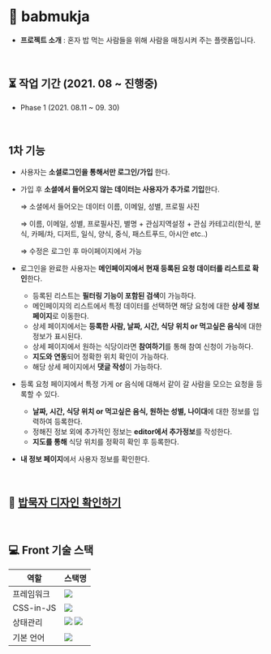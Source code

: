 # 🍱 babmukja

- **프로젝트 소개** : 혼자 밥 먹는 사람들을 위해 사람을 매칭시켜 주는 플랫폼입니다.

<br>

## ⏳ 작업 기간 (2021. 08 ~ 진행중)

- Phase 1 (2021. 08.11 ~ 09. 30)

<br>

## 1차 기능

- 사용자는 **소셜로그인을 통해서만 로그인/가입** 한다.
- 가입 후 **소셜에서 들어오지 않는 데이터는 사용자가 추가로 기입**한다.

    ⇒ 소셜에서 들어오는 데이터 이름, 이메일, 성별, 프로필 사진

    ⇒ 이름, 이메일, 성별, 프로필사진, 별명 + 관심지역설정 + 관심 카테고리(한식, 분식, 카페/차, 디저트, 일식, 양식, 중식, 패스트푸드, 아시안 etc..)

    ⇒ 수정은 로그인 후 마이페이지에서 가능

- 로그인을 완료한 사용자는 **메인페이지에서 현재 등록된 요청 데이터를 리스트로 확인**한다.
    - 등록된 리스트는 **필터링 기능이 포함된 검색**이 가능하다.
    - 메인페이지의 리스트에서 특정 데이터를 선택하면 해당 요청에 대한 **상세 정보 페이지**로 이동한다.
    - 상세 페이지에서는 **등록한 사람, 날짜, 시간, 식당 위치 or 먹고싶은 음식**에 대한 정보가 표시된다.
    - 상세 페이지에서 원하는 식당이라면 **참여하기**를 통해 참여 신청이 가능하다.
    - **지도와 연동**되어 정확한 위치 확인이 가능하다.
    - 해당 상세 페이지에서 **댓글 작성**이 가능하다.
- 등록 요청 페이지에서 특정 가게 or 음식에 대해서 같이 갈 사람을 모으는 요청을 등록할 수 있다.
    - **날짜, 시간, 식당 위치 or 먹고싶은 음식, 원하는 성별, 나이대**에 대한 정보를 입력하여 등록한다.
    - 정해진 정보 외에 추가적인 정보는 **editor에서 추가정보**를 작성한다.
    - **지도를 통해** 식당 위치를 정확히 확인 후 등록한다.
- **내 정보 페이지**에서 사용자 정보를 확인한다.


<br>

## 🎨 [밥묵자 디자인 확인하기](https://www.figma.com/file/Usjrjva4mujv7OofFMzflD/side-project?node-id=531%3A5)

<br>

## 💻 Front 기술 스택

|   역할   |            스택명                                                                                                                                                                                                      |
| ----------------- | --------------------------------------------------------------------------------------------------------------------------------------------------------------------------------------------------------------- |
| 프레임워크        | <img src="https://img.shields.io/badge/Next-000000?style=flat-square&logo=Next.js&logoColor=white"/>                                                                                                             |
| CSS-in-JS            | <img src="https://img.shields.io/badge/Emotion-DB7093?style=flat-square&logo=Styled-components&logoColor=white"/>                                                                                               |
| 상태관리          | <img src="https://img.shields.io/badge/Redux-001add?style=flat-square&logoColor=white"/> <img src="https://img.shields.io/badge/ReduxSaga-001add?style=flat-square&logoColor=white"/>                                                                                                                          |                                                                                                  |
| 기본 언어     | <img src="https://img.shields.io/badge/TypeScript-3178C6?style=flat-square&logo=TypeScript&logoColor=white"/>                                                                                                   |

<br>
